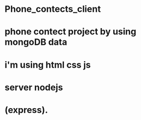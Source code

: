 # Phone_contects_client
# phone contect project by using mongoDB data 
# i'm using html css js 
# server nodejs   
#  (express).
